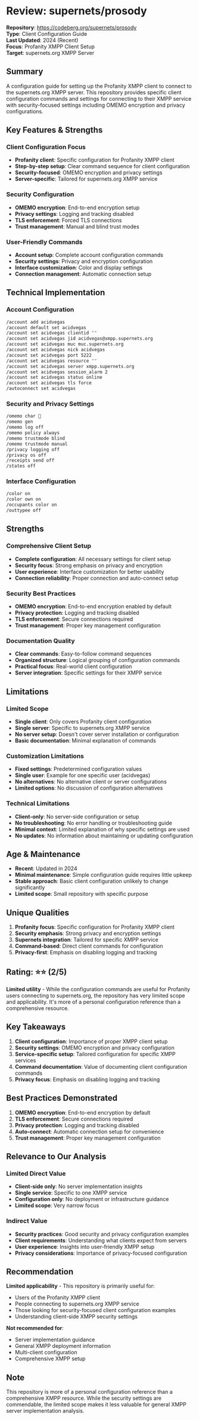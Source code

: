 # Review: supernets/prosody

**Repository**: https://codeberg.org/supernets/prosody  
**Type**: Client Configuration Guide  
**Last Updated**: 2024 (Recent)  
**Focus**: Profanity XMPP Client Setup  
**Target**: supernets.org XMPP Server  

## Summary

A configuration guide for setting up the Profanity XMPP client to connect to the supernets.org XMPP server. This repository provides specific client configuration commands and settings for connecting to their XMPP service with security-focused settings including OMEMO encryption and privacy configurations.

## Key Features & Strengths

### Client Configuration Focus
- **Profanity client**: Specific configuration for Profanity XMPP client
- **Step-by-step setup**: Clear command sequence for client configuration
- **Security-focused**: OMEMO encryption and privacy settings
- **Server-specific**: Tailored for supernets.org XMPP service

### Security Configuration
- **OMEMO encryption**: End-to-end encryption setup
- **Privacy settings**: Logging and tracking disabled
- **TLS enforcement**: Forced TLS connections
- **Trust management**: Manual and blind trust modes

### User-Friendly Commands
- **Account setup**: Complete account configuration commands
- **Security settings**: Privacy and encryption configuration
- **Interface customization**: Color and display settings
- **Connection management**: Automatic connection setup

## Technical Implementation

### Account Configuration
```bash
/account add acidvegas
/account default set acidvegas
/account set acidvegas clientid ""
/account set acidvegas jid acidvegas@xmpp.supernets.org
/account set acidvegas muc muc.supernets.org
/account set acidvegas nick acidvegas
/account set acidvegas port 5222
/account set acidvegas resource ""
/account set acidvegas server xmpp.supernets.org
/account set acidvegas session_alarm 2
/account set acidvegas status online
/account set acidvegas tls force
/autoconnect set acidvegas
```

### Security and Privacy Settings
```bash
/omemo char 🔑
/omemo gen
/omemo log off
/omemo policy always
/omemo trustmode blind
/omemo trustmode manual
/privacy logging off
/privacy os off
/receipts send off
/states off
```

### Interface Configuration
```bash
/color on
/color own on
/occupants color on
/outtypee off
```

## Strengths

### Comprehensive Client Setup
- **Complete configuration**: All necessary settings for client setup
- **Security focus**: Strong emphasis on privacy and encryption
- **User experience**: Interface customization for better usability
- **Connection reliability**: Proper connection and auto-connect setup

### Security Best Practices
- **OMEMO encryption**: End-to-end encryption enabled by default
- **Privacy protection**: Logging and tracking disabled
- **TLS enforcement**: Secure connections required
- **Trust management**: Proper key management configuration

### Documentation Quality
- **Clear commands**: Easy-to-follow command sequences
- **Organized structure**: Logical grouping of configuration commands
- **Practical focus**: Real-world client configuration
- **Server integration**: Specific settings for their XMPP service

## Limitations

### Limited Scope
- **Single client**: Only covers Profanity client configuration
- **Single server**: Specific to supernets.org XMPP service
- **No server setup**: Doesn't cover server installation or configuration
- **Basic documentation**: Minimal explanation of commands

### Customization Limitations
- **Fixed settings**: Predetermined configuration values
- **Single user**: Example for one specific user (acidvegas)
- **No alternatives**: No alternative client or server configurations
- **Limited options**: No discussion of configuration alternatives

### Technical Limitations
- **Client-only**: No server-side configuration or setup
- **No troubleshooting**: No error handling or troubleshooting guide
- **Minimal context**: Limited explanation of why specific settings are used
- **No updates**: No information about maintaining or updating configuration

## Age & Maintenance

- **Recent**: Updated in 2024
- **Minimal maintenance**: Simple configuration guide requires little upkeep
- **Stable approach**: Basic client configuration unlikely to change significantly
- **Limited scope**: Small repository with specific purpose

## Unique Qualities

1. **Profanity focus**: Specific configuration for Profanity XMPP client
2. **Security emphasis**: Strong privacy and encryption settings
3. **Supernets integration**: Tailored for specific XMPP service
4. **Command-based**: Direct client commands for configuration
5. **Privacy-first**: Emphasis on disabling logging and tracking

## Rating: ⭐⭐ (2/5)

**Limited utility** - While the configuration commands are useful for Profanity users connecting to supernets.org, the repository has very limited scope and applicability. It's more of a personal configuration reference than a comprehensive resource.

## Key Takeaways

1. **Client configuration**: Importance of proper XMPP client setup
2. **Security settings**: OMEMO encryption and privacy configuration
3. **Service-specific setup**: Tailored configuration for specific XMPP services
4. **Command documentation**: Value of documenting client configuration commands
5. **Privacy focus**: Emphasis on disabling logging and tracking

## Best Practices Demonstrated

1. **OMEMO encryption**: End-to-end encryption by default
2. **TLS enforcement**: Secure connections required
3. **Privacy protection**: Logging and tracking disabled
4. **Auto-connect**: Automatic connection setup for convenience
5. **Trust management**: Proper key management configuration

## Relevance to Our Analysis

### Limited Direct Value
- **Client-side only**: No server implementation insights
- **Single service**: Specific to one XMPP service
- **Configuration only**: No deployment or infrastructure guidance
- **Limited scope**: Very narrow focus

### Indirect Value
- **Security practices**: Good security and privacy configuration examples
- **Client requirements**: Understanding what clients expect from servers
- **User experience**: Insights into user-friendly XMPP setup
- **Privacy considerations**: Importance of privacy-focused configuration

## Recommendation

**Limited applicability** - This repository is primarily useful for:
- Users of the Profanity XMPP client
- People connecting to supernets.org XMPP service
- Those looking for security-focused client configuration examples
- Understanding client-side XMPP security settings

**Not recommended for**:
- Server implementation guidance
- General XMPP deployment information
- Multi-client configuration
- Comprehensive XMPP setup

## Note

This repository is more of a personal configuration reference than a comprehensive XMPP resource. While the security settings are commendable, the limited scope makes it less valuable for general XMPP server implementation analysis. 